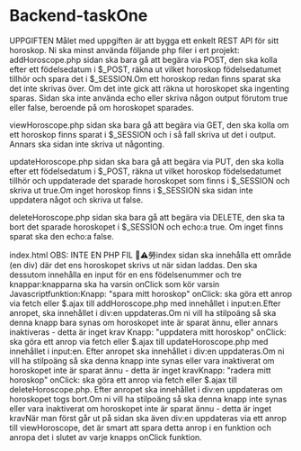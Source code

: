 # Backend-taskOne

UPPGIFTEN 
Målet med uppgiften är att bygga ett enkelt REST API för sitt horoskop. Ni ska minst använda följande php filer i ert projekt: 
addHoroscope.php sidan ska bara gå att begära via POST,  den ska kolla efter ett födelsedatum i $_POST, räkna ut vilket horoskop födelsedatumet tillhör och spara det i $_SESSION.Om ett horoskop redan finns sparat ska det inte skrivas över. Om det inte gick att räkna ut horoskopet ska ingenting sparas.
Sidan ska inte använda echo eller skriva någon output förutom true eller false, beroende på om horoskopet sparades.

viewHoroscope.php sidan ska bara gå att begära via GET, den ska kolla om ett horoskop finns sparat i $_SESSION och i så fall skriva ut det i output. Annars ska sidan inte skriva ut någonting.

updateHoroscope.php sidan ska bara gå att begära via PUT,  den ska kolla efter ett födelsedatum i $_POST, räkna ut vilket horoskop födelsedatumet tillhör och uppdaterade det sparade horoskopet som finns i $_SESSION och skriva ut true.Om inget horoskop finns i $_SESSION ska sidan inte uppdatera något och skriva ut false.

deleteHoroscope.php sidan ska bara gå att begära via DELETE,  den ska ta bort det sparade horoskopet i $_SESSION och echo:a true. Om inget finns sparat ska den echo:a false.

index.html  OBS: INTE EN PHP FIL ⚠勞index sidan ska innehålla ett område (en div) där det ens horoskopet skrivs ut när sidan laddas. Den ska dessutom innehålla en input för en ens födelsenummer och tre knappar:knapparna ska ha varsin onClick som kör varsin Javascriptfunktion:Knapp: "spara mitt horoskop"  onClick: ska göra ett anrop via fetch eller $.ajax till addHoroscope.php med innehållet i input:en.Efter anropet,  ska innehållet i div:en uppdateras.Om ni vill ha stilpoäng så ska denna knapp bara synas om horoskopet inte är sparat ännu, eller annars inaktiveras - detta är inget krav Knapp: "uppdatera mitt horoskop"  onClick: ska göra ett anrop via fetch eller $.ajax till updateHoroscope.php med innehållet i input:en. Efter anropet ska innehållet i div:en uppdateras.Om ni vill ha stilpoäng så ska denna knapp inte synas eller vara inaktiverat om horoskopet inte är sparat ännu - detta är inget kravKnapp: "radera mitt horoskop"  onClick: ska göra ett anrop via fetch eller $.ajax till deleteHoroscope.php. Efter anropet ska innehållet i div:en uppdateras om horoskopet togs bort.Om ni vill ha stilpoäng så ska denna knapp inte synas eller vara inaktiverat om horoskopet inte är sparat ännu - detta är inget kravNär man först går ut på sidan ska även div:en uppdateras via ett anrop till viewHoroscope, det är smart att spara detta anrop i en funktion och anropa det i slutet av varje knapps onClick funktion.